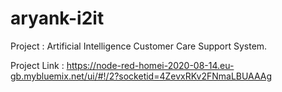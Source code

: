 # aryank-i2it
Project : Artificial Intelligence Customer Care Support System.

Project Link : https://node-red-homei-2020-08-14.eu-gb.mybluemix.net/ui/#!/2?socketid=4ZevxRKv2FNmaLBUAAAg
